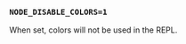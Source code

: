 ### `NODE_DISABLE_COLORS=1`

<!-- YAML
added: v0.3.0
-->

When set, colors will not be used in the REPL.
